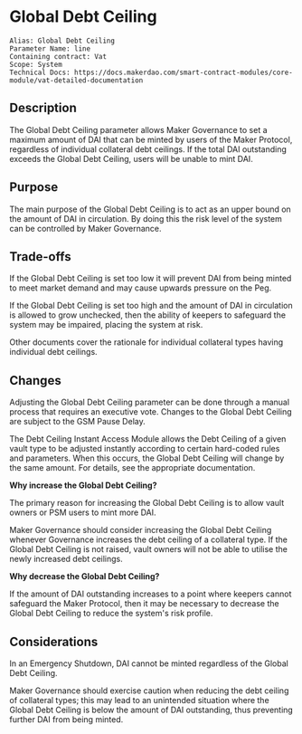 # Global Debt Ceiling

```
Alias: Global Debt Ceiling
Parameter Name: line
Containing contract: Vat
Scope: System
Technical Docs: https://docs.makerdao.com/smart-contract-modules/core-module/vat-detailed-documentation
```

## Description

The Global Debt Ceiling parameter allows Maker Governance to set a maximum amount of DAI that can be minted by users of the Maker Protocol, regardless of individual collateral debt ceilings. If the total DAI outstanding exceeds the Global Debt Ceiling, users will be unable to mint DAI.

## Purpose

The main purpose of the Global Debt Ceiling is to act as an upper bound on the amount of DAI in circulation. By doing this the risk level of the system can be controlled by Maker Governance.

## Trade-offs

If the Global Debt Ceiling is set too low it will prevent DAI from being minted to meet market demand and may cause upwards pressure on the Peg.

If the Global Debt Ceiling is set too high and the amount of DAI in circulation is allowed to grow unchecked, then the ability of keepers to safeguard the system may be impaired, placing the system at risk.

Other documents cover the rationale for individual collateral types having individual debt ceilings.

## Changes

Adjusting the Global Debt Ceiling parameter can be done through a manual process that requires an executive vote. Changes to the Global Debt Ceiling are subject to the GSM Pause Delay.

The Debt Ceiling Instant Access Module allows the Debt Ceiling of a given vault type to be adjusted instantly according to certain hard-coded rules and parameters. When this occurs, the Global Debt Ceiling will change by the same amount. For details, see the appropriate documentation.

**Why increase the Global Debt Ceiling?**

The primary reason for increasing the Global Debt Ceiling is to allow vault owners or PSM users to mint more DAI.

Maker Governance should consider increasing the Global Debt Ceiling whenever Governance increases the debt ceiling of a collateral type. If the Global Debt Ceiling is not raised, vault owners will not be able to utilise the newly increased debt ceilings.

**Why decrease the Global Debt Ceiling?**

If the amount of DAI outstanding increases to a point where keepers cannot safeguard the Maker Protocol, then it may be necessary to decrease the Global Debt Ceiling to reduce the system's risk profile.

## Considerations

In an Emergency Shutdown, DAI cannot be minted regardless of the Global Debt Ceiling.

Maker Governance should exercise caution when reducing the debt ceiling of collateral types; this may lead to an unintended situation where the Global Debt Ceiling is below the amount of DAI outstanding, thus preventing further DAI from being minted.
